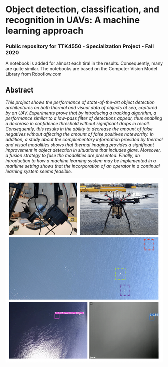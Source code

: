 # Object detection, classification, and recognition in UAVs: A machine learning approach
### Public repository for TTK4550 - Specialization Project - Fall 2020

A notebook is added for almost each tiral in the results. Consequently, many are quite similar.
The notebooks are based on the Computer Vision Model Library from Roboflow.com

## Abstract
*This project shows the performance of state-of-the-art object detection architectures on both thermal and visual data of objects at sea, captured by an UAV.
Experiments prove that by introducing a tracking algorithm, a performance
similar to a low-pass filter of detections appear, thus enabling a decrease in
confidence threshold without significant drops in recall. Consequently, this
results in the ability to decrease the amount of false negatives without affecting the amount of false positives noteworthy. In addition, a study about the
complementary information provided by thermal and visual modalities shows
that thermal imaging provides a significant improvement in object detection
in situations that includes glare. Moreover, a fusion strategy to fuse the modalities are presented. Finally, an introduction to how a machine learning system
may be implemented in a maritime setting shows that the incorporation of an
operator in a continual learning system seems feasible.*

![](./Image.png)
